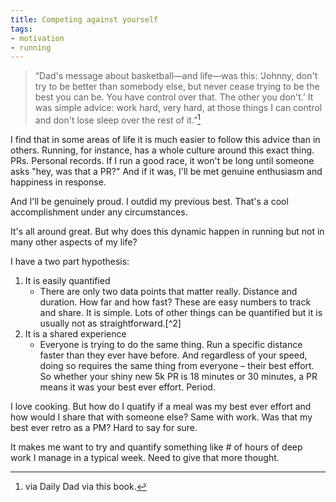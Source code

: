 ```yaml
---
title: Competing against yourself
tags:
- motivation
- running
---
```

> “Dad's message about basketball—and life—was this: ‘Johnny, don't try to be better than somebody else, but never cease trying to be the best you can be. You have control over that. The other you don't.’ It was simple advice: work hard, very hard, at those things I can control and don't lose sleep over the rest of it.”[^1]

I find that in some areas of life it is much easier to follow this advice than in others. Running, for instance, has a whole culture around this exact thing. PRs. Personal records. If I run a good race, it won't be long until someone asks "hey, was that a PR?" And if it was, I'll be met genuine enthusiasm and happiness in response.

And I'll be genuinely proud. I outdid my previous best. That's a cool accomplishment under any circumstances.

It's all around great. But why does this dynamic happen in running but not in many other aspects of my life?

I have a two part hypothesis:

1. It is easily quantified
    * There are only two data points that matter really. Distance and duration. How far and how fast? These are easy numbers to track and share. It is simple. Lots of other things can be quantified but it is usually not as straightforward.[^2]
2. It is a shared experience
    * Everyone is trying to do the same thing. Run a specific distance faster than they ever have before. And regardless of your speed, doing so requires the same thing from everyone – their best effort. So whether your shiny new 5k PR is 18 minutes or 30 minutes, a PR means it was your best ever effort. Period.

I love cooking. But how do I quatify if a meal was my best ever effort and how would I share that with someone else? Same with work. Was that my best ever retro as a PM? Hard to say for sure.

It makes me want to try and quantify something like # of hours of deep work I manage in a typical week. Need to give that more thought.

[^1]: via Daily Dad via this book.
